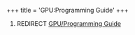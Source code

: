 +++
title = 'GPU:Programming Guide'
+++

1.  REDIRECT [GPU/Programming Guide](GPU/Programming_Guide "wikilink")